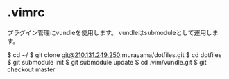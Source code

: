 # .vimrc

プラグイン管理にvundleを使用します。
vundleはsubmoduleとして運用します。

  $ cd ~/
  $ git clone git@210.131.249.250:murayama/dotfiles.git
  $ cd dotfiles
  $ git submodule init
  $ git submodule update
  $ cd .vim/vundle.git
  $ git checkout master

